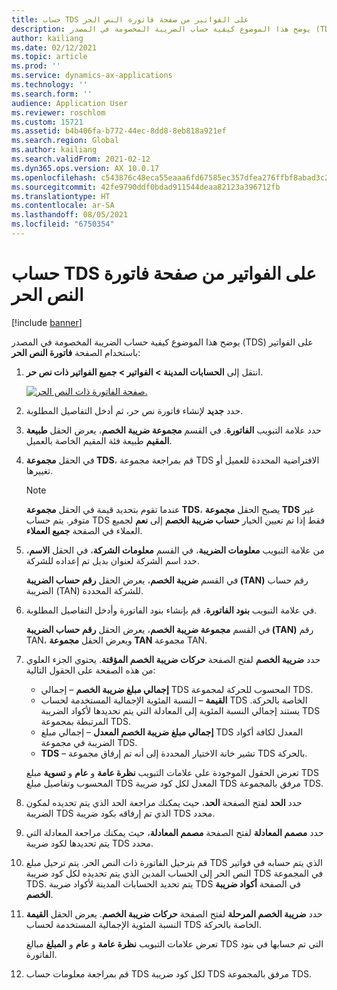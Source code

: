 ```yaml
---
title: حساب TDS على الفواتير من صفحة فاتورة النص الحر
description: يوضح هذا الموضوع كيفية حساب الضريبة المخصومة في المصدر (TDS) على الفواتير باستخدام الصفحة فاتورة النص الحر.
author: kailiang
ms.date: 02/12/2021
ms.topic: article
ms.prod: ''
ms.service: dynamics-ax-applications
ms.technology: ''
ms.search.form: ''
audience: Application User
ms.reviewer: roschlom
ms.custom: 15721
ms.assetid: b4b406fa-b772-44ec-8dd8-8eb818a921ef
ms.search.region: Global
ms.author: kailiang
ms.search.validFrom: 2021-02-12
ms.dyn365.ops.version: AX 10.0.17
ms.openlocfilehash: c543876c48eca55eaaa6fd67585ec357dfea276ffbf8abad3c28c6f4cf29f782
ms.sourcegitcommit: 42fe9790ddf0bdad911544deaa82123a396712fb
ms.translationtype: HT
ms.contentlocale: ar-SA
ms.lasthandoff: 08/05/2021
ms.locfileid: "6750354"
---
```

# <a name="tds-calculation-on-invoices-from-the-free-text-invoice-page"></a>حساب TDS على الفواتير من صفحة فاتورة النص الحر

[!include [banner](../includes/banner.md)]

يوضح هذا الموضوع كيفية حساب الضريبة المخصومة في المصدر (TDS) على الفواتير باستخدام الصفحة **فاتورة النص الحر**:

1. انتقل إلى **الحسابات المدينة \> الفواتير \> جميع الفواتير ذات نص حر‬**.

    [![صفحة الفاتورة ذات النص الحر.](./media/apac-ind-TDS-57-1.png)](./media/apac-ind-TDS-57-1.png)

2. حدد **جديد** لإنشاء فاتورة نص حر، ثم أدخل التفاصيل المطلوبة.
3. حدد علامة التبويب **الفاتورة**. في القسم **مجموعة ضريبة الخصم**، يعرض الحقل **طبيعة المقيم** طبيعة فئة المقيم الخاصة بالعميل.
4. في الحقل **مجموعة TDS**، قم بمراجعة مجموعة TDS الافتراضية المحددة للعميل أو تغييرها.

    > [!NOTE]
    > عندما تقوم بتحديد قيمة في الحقل **مجموعة TDS**، يصبح الحقل **مجموعة TDS** غير متوفر. يتم حساب TDS فقط إذا تم تعيين الخيار **حساب ضريبة الخصم** إلى **نعم** لجميع العملاء في الصفحة **جميع العملاء**.

5. من علامة التبويب **معلومات الضريبة**، في القسم **معلومات الشركة**، في الحقل **الاسم**، حدد اسم الشركة لعنوان بديل تم إعداده للشركة.

    في القسم **ضريبة الخصم**، يعرض الحقل **رقم حساب الضريبة (TAN)** رقم حساب الضريبة (TAN) للشركة المحددة.

6. في علامة التبويب **بنود الفاتورة**، قم بإنشاء بنود الفاتورة وأدخل التفاصيل المطلوبة.

    في القسم **مجموعة ضريبة الخصم**، يعرض الحقل **رقم حساب الضريبة (TAN)** رقم TAN، ويعرض الحقل **مجموعة TAN** مجموعة TAN.

7. حدد **ضريبة الخصم** لفتح الصفحة **حركات ضريبة الخصم المؤقتة**. يحتوي الجزء العلوي من هذه الصفحة على الحقول التالية:

    - **إجمالي مبلغ ضريبة الخصم** – إجمالي TDS المحسوب للحركة لمجموعة TDS.
    - **القيمة** – النسبة المئوية الإجمالية المستخدمة لحساب TDS الخاصة بالحركة. يستند إجمالي النسبة المئوية إلى المعادلة التي يتم تحديدها لأكواد الضريبة TDS المرتبطة بمجموعة TDS.
    - **إجمالي مبلغ ضريبة الخصم المعدل** – إجمالي مبلغ TDS المعدل لكافة أكواد الضريبة في مجموعة TDS.
    - **TDS** – تشير خانة الاختيار المحددة إلى أنه تم إرفاق مجموعة TDS بالحركة.

    تعرض الحقول الموجودة على علامات التبويب **نظرة عامة** و **عام** و **تسوية** مبلغ TDS المحسوب وتفاصيل مبلغ TDS المعدل لكل كود ضريبة TDS مرفق بالمجموعة TDS.

8. حدد **الحد** لفتح الصفحة **الحد**، حيث يمكنك مراجعة الحد الذي يتم تحديده لمكون الضريبة TDS الذي تم إرفاقه بكود ضريبة TDS محدد.
9. حدد **مصمم المعادلة** لفتح الصفحة **مصمم المعادلة**، حيث يمكنك مراجعة المعادلة التي يتم تحديدها لكود ضريبة TDS محدد.
10. قم بترحيل الفاتورة ذات النص الحر. يتم ترحيل مبلغ TDS الذي يتم حسابه في فواتير النص الحر إلى الحساب المدين الذي يتم تحديده لكل كود ضريبة TDS في المجموعة TDS. يتم تحديد الحسابات المدينة لأكواد ضريبة TDS في الصفحة **أكواد ضريبة الخصم**.
11. حدد **ضريبة الخصم المرحلة** لفتح الصفحة **حركات ضريبة الخصم**. يعرض الحقل **القيمة** النسبة المئوية الإجمالية المستخدمة لحساب TDS الخاصة بالحركة.

    تعرض علامات التبويب **نظرة عامة** و **عام** و **المبلغ** مبالغ TDS التي تم حسابها في بنود الفاتورة.

12. قم بمراجعة معلومات حساب TDS لكل كود ضريبة TDS مرفق بالمجموعة TDS.
